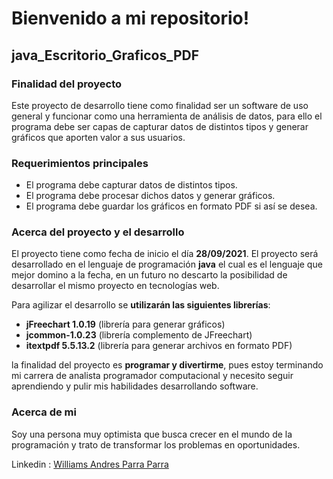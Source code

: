# Bienvenido a mi repositorio!
## java_Escritorio_Graficos_PDF
### Finalidad del proyecto

Este proyecto de desarrollo tiene como finalidad ser un software de uso general y funcionar como una herramienta de análisis de datos, para ello el programa debe ser capas de capturar datos de distintos tipos y generar gráficos que aporten valor a sus usuarios.

### Requerimientos principales
-	El programa debe capturar datos de distintos tipos.
-	El programa debe procesar dichos datos y generar gráficos.
-	El programa debe guardar los gráficos en formato PDF si así se desea.

### Acerca del proyecto y el desarrollo
El proyecto tiene como fecha de inicio el día **28/09/2021**.
El proyecto será desarrollado en el lenguaje de programación **java** el cual es el lenguaje que mejor domino a la fecha, en un futuro no descarto la posibilidad de desarrollar el mismo proyecto en tecnologías web.

Para agilizar el desarrollo se **utilizarán las siguientes librerías**:

- **jFreechart 1.0.19** (librería para generar gráficos)
- **jcommon-1.0.23**    (librería complemento de JFreechart)
- **itextpdf 5.5.13.2** (librería para generar archivos en formato PDF)


la finalidad del proyecto es **programar y divertirme**, pues estoy terminando mi carrera de analista programador computacional y necesito seguir aprendiendo y pulir mis habilidades desarrollando software.

### Acerca de mi

Soy una persona muy optimista que busca crecer en el mundo de la programación y trato de transformar los problemas en oportunidades.

Linkedin : <a href="https://www.linkedin.com/in/williams-parra-8a79ab211/">Williams Andres Parra Parra</a>
